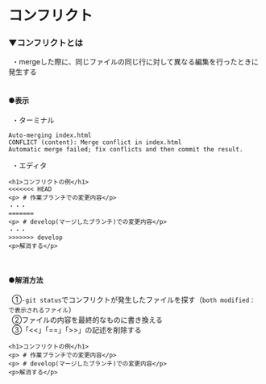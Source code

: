 # コンフリクト

### ▼コンフリクトとは<br>
&ensp;・mergeした際に、同じファイルの同じ行に対して異なる編集を行ったときに発生する<br>
<br>

#### ●表示
&ensp;・ターミナル
```
Auto-merging index.html
CONFLICT (content): Merge conflict in index.html
Automatic merge failed; fix conflicts and then commit the result.
```
&ensp;・エディタ
```
<h1>コンフリクトの例</h1>
<<<<<<< HEAD
<p> # 作業ブランチでの変更内容</p>
・・・
=======
<p> # develop(マージしたブランチ)での変更内容</p>
・・・
>>>>>>> develop
<p>解消する</p>
```
<br>

#### ●解消方法
&ensp;①`-git status`でコンフリクトが発生したファイルを探す（`both modified：　で表示されるファイル`）<br>
&ensp;②ファイルの内容を最終的なものに書き換える<br>
&ensp;③「<<」「==」「>>」の記述を削除する<br>
```
<h1>コンフリクトの例</h1>
<p> # 作業ブランチでの変更内容</p>
<p> # develop(マージしたブランチ)での変更内容</p>
<p>解消する</p>
```
<br>
